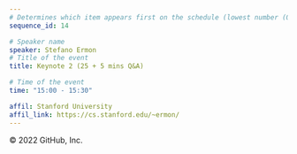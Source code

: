 ```yaml
---
# Determines which item appears first on the schedule (lowest number (0) appears first)
sequence_id: 14

# Speaker name
speaker: Stefano Ermon
# Title of the event
title: Keynote 2 (25 + 5 mins Q&A)

# Time of the event
time: "15:00 - 15:30"

affil: Stanford University
affil_link: https://cs.stanford.edu/~ermon/
---
```

© 2022 GitHub, Inc.
